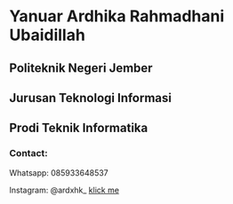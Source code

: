 <h1>Yanuar Ardhika Rahmadhani Ubaidillah</h1>
<h2>Politeknik Negeri Jember</h2>
<h2>Jurusan Teknologi Informasi</h2>
<h2>Prodi Teknik Informatika</h2>
<h3>Contact:</h3>
<p>Whatsapp: 085933648537</p>
<p>Instagram: @ardxhk_ <a href="https://www.instagram.com/ardxhk_/">klick me</a></p>
